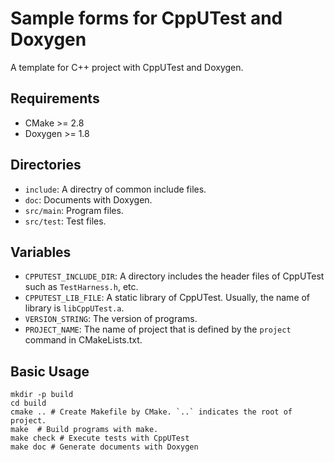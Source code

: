 # Sample forms for CppUTest and Doxygen

A template for C++ project with CppUTest and Doxygen.

## Requirements

- CMake >= 2.8
- Doxygen >= 1.8

## Directories

- `include`: A directry of common include files.
- `doc`: Documents with Doxygen.
- `src/main`: Program files.
- `src/test`: Test files.

## Variables

- `CPPUTEST_INCLUDE_DIR`: A directory includes the header files of CppUTest such as `TestHarness.h`, etc.
- `CPPUTEST_LIB_FILE`: A static library of CppUTest. Usually, the name of library is `libCppUTest.a`.
- `VERSION_STRING`: The version of programs.
- `PROJECT_NAME`: The name of project that is defined by the `project` command in CMakeLists.txt.

## Basic Usage

```
mkdir -p build
cd build
cmake .. # Create Makefile by CMake. `..` indicates the root of project.
make  # Build programs with make.
make check # Execute tests with CppUTest
make doc # Generate documents with Doxygen
```
